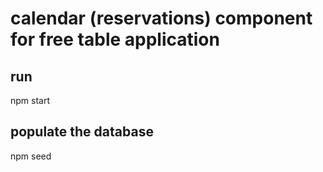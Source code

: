 # calendar (reservations) component for free table application

## run

npm start

## populate the database

npm seed

